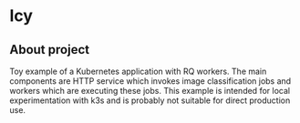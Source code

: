 # Icy

## About project

Toy example of a Kubernetes application with RQ workers. The main components are HTTP service which invokes image classification jobs and workers which are executing these jobs. This example is intended for local experimentation with k3s and is probably not suitable for direct production use.

